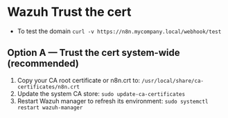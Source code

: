 # Wazuh Trust the cert

- To test the domain
`curl -v https://n8n.mycompany.local/webhook/test`

## Option A — Trust the cert system-wide (recommended)

1. Copy your CA root certificate or n8n.crt to:
`/usr/local/share/ca-certificates/n8n.crt`
2. Update the system CA store:
 `sudo update-ca-certificates`
3. Restart Wazuh manager to refresh its environment:
   `sudo systemctl restart wazuh-manager`
